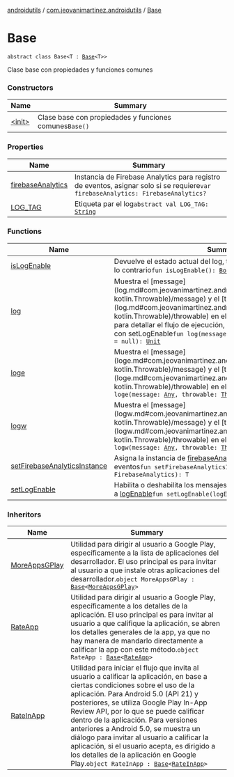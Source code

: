 [androidutils](../../index.md) / [com.jeovanimartinez.androidutils](../index.md) / [Base](./index.md)

# Base

`abstract class Base<T : `[`Base`](./index.md)`<T>>`

Clase base con propiedades y funciones comunes

### Constructors

| Name | Summary |
|---|---|
| [&lt;init&gt;](-init-.md) | Clase base con propiedades y funciones comunes`Base()` |

### Properties

| Name | Summary |
|---|---|
| [firebaseAnalytics](firebase-analytics.md) | Instancia de Firebase Analytics para registro de eventos, asignar solo si se requiere`var firebaseAnalytics: FirebaseAnalytics?` |
| [LOG_TAG](-l-o-g_-t-a-g.md) | Etiqueta par el log`abstract val LOG_TAG: `[`String`](https://kotlinlang.org/api/latest/jvm/stdlib/kotlin/-string/index.html) |

### Functions

| Name | Summary |
|---|---|
| [isLogEnable](is-log-enable.md) | Devuelve el estado actual del log, true si esta habilitado, false de lo contrario`fun isLogEnable(): `[`Boolean`](https://kotlinlang.org/api/latest/jvm/stdlib/kotlin/-boolean/index.html) |
| [log](log.md) | Muestra el [message](log.md#com.jeovanimartinez.androidutils.Base$log(kotlin.Any, kotlin.Throwable)/message) y el [throwable](log.md#com.jeovanimartinez.androidutils.Base$log(kotlin.Any, kotlin.Throwable)/throwable) en el log de DEPURACIÓN, usado para detallar el flujo de ejecución, se puede habilitar y deshabilitar con setLogEnable`fun log(message: `[`Any`](https://kotlinlang.org/api/latest/jvm/stdlib/kotlin/-any/index.html)`, throwable: `[`Throwable`](https://kotlinlang.org/api/latest/jvm/stdlib/kotlin/-throwable/index.html)`? = null): `[`Unit`](https://kotlinlang.org/api/latest/jvm/stdlib/kotlin/-unit/index.html) |
| [loge](loge.md) | Muestra el [message](loge.md#com.jeovanimartinez.androidutils.Base$loge(kotlin.Any, kotlin.Throwable)/message) y el [throwable](loge.md#com.jeovanimartinez.androidutils.Base$loge(kotlin.Any, kotlin.Throwable)/throwable) en el log de ERROR`fun loge(message: `[`Any`](https://kotlinlang.org/api/latest/jvm/stdlib/kotlin/-any/index.html)`, throwable: `[`Throwable`](https://kotlinlang.org/api/latest/jvm/stdlib/kotlin/-throwable/index.html)`? = null): `[`Unit`](https://kotlinlang.org/api/latest/jvm/stdlib/kotlin/-unit/index.html) |
| [logw](logw.md) | Muestra el [message](logw.md#com.jeovanimartinez.androidutils.Base$logw(kotlin.Any, kotlin.Throwable)/message) y el [throwable](logw.md#com.jeovanimartinez.androidutils.Base$logw(kotlin.Any, kotlin.Throwable)/throwable) en el log de ADVERTENCIA`fun logw(message: `[`Any`](https://kotlinlang.org/api/latest/jvm/stdlib/kotlin/-any/index.html)`, throwable: `[`Throwable`](https://kotlinlang.org/api/latest/jvm/stdlib/kotlin/-throwable/index.html)`? = null): `[`Unit`](https://kotlinlang.org/api/latest/jvm/stdlib/kotlin/-unit/index.html) |
| [setFirebaseAnalyticsInstance](set-firebase-analytics-instance.md) | Asigna la instancia de [firebaseAnalytics](set-firebase-analytics-instance.md#com.jeovanimartinez.androidutils.Base$setFirebaseAnalyticsInstance(com.google.firebase.analytics.FirebaseAnalytics)/firebaseAnalytics) para registro de eventos`fun setFirebaseAnalyticsInstance(firebaseAnalytics: FirebaseAnalytics): T` |
| [setLogEnable](set-log-enable.md) | Habilita o deshabilita los mensajes del log de depuración en base a [logEnable](set-log-enable.md#com.jeovanimartinez.androidutils.Base$setLogEnable(kotlin.Boolean)/logEnable)`fun setLogEnable(logEnable: `[`Boolean`](https://kotlinlang.org/api/latest/jvm/stdlib/kotlin/-boolean/index.html)`): T` |

### Inheritors

| Name | Summary |
|---|---|
| [MoreAppsGPlay](../../com.jeovanimartinez.androidutils.moreapps/-more-apps-g-play/index.md) | Utilidad para dirigir al usuario a Google Play, específicamente a la lista de aplicaciones del desarrollador. El uso principal es para invitar al usuario a que instale otras aplicaciones del desarrollador.`object MoreAppsGPlay : `[`Base`](./index.md)`<`[`MoreAppsGPlay`](../../com.jeovanimartinez.androidutils.moreapps/-more-apps-g-play/index.md)`>` |
| [RateApp](../../com.jeovanimartinez.androidutils.reviews/-rate-app/index.md) | Utilidad para dirigir al usuario a Google Play, específicamente a los detalles de la aplicación. El uso principal es para invitar al usuario a que califique la aplicación, se abren los detalles generales de la app, ya que no hay manera de mandarlo directamente a calificar la app con este método.`object RateApp : `[`Base`](./index.md)`<`[`RateApp`](../../com.jeovanimartinez.androidutils.reviews/-rate-app/index.md)`>` |
| [RateInApp](../../com.jeovanimartinez.androidutils.reviews.rateinapp/-rate-in-app/index.md) | Utilidad para iniciar el flujo que invita al usuario a calificar la aplicación, en base a ciertas condiciones sobre el uso de la aplicación. Para Android 5.0 (API 21) y posteriores, se utiliza Google Play In-App Review API, por lo que se puede calificar dentro de la aplicación. Para versiones anteriores a Android 5.0, se muestra un diálogo para invitar al usuario a calificar la aplicación, si el usuario acepta, es dirigido a los detalles de la aplicación en Google Play.`object RateInApp : `[`Base`](./index.md)`<`[`RateInApp`](../../com.jeovanimartinez.androidutils.reviews.rateinapp/-rate-in-app/index.md)`>` |
